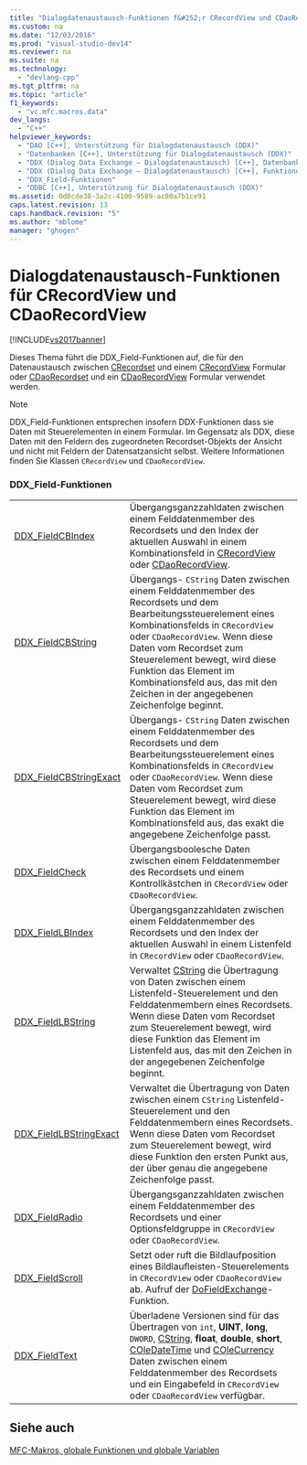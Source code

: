 ```yaml
---
title: "Dialogdatenaustausch-Funktionen f&#252;r CRecordView und CDaoRecordView"
ms.custom: na
ms.date: "12/03/2016"
ms.prod: "visual-studio-dev14"
ms.reviewer: na
ms.suite: na
ms.technology: 
  - "devlang-cpp"
ms.tgt_pltfrm: na
ms.topic: "article"
f1_keywords: 
  - "vc.mfc.macros.data"
dev_langs: 
  - "C++"
helpviewer_keywords: 
  - "DAO [C++], Unterstützung für Dialogdatenaustausch (DDX)"
  - "Datenbanken [C++], Unterstützung für Dialogdatenaustausch (DDX)"
  - "DDX (Dialog Data Exchange – Dialogdatenaustausch) [C++], Datenbankunterstützung"
  - "DDX (Dialog Data Exchange – Dialogdatenaustausch) [C++], Funktionen"
  - "DDX_Field-Funktionen"
  - "ODBC [C++], Unterstützung für Dialogdatenaustausch (DDX)"
ms.assetid: 0d8cde38-3a2c-4100-9589-ac80a7b1ce91
caps.latest.revision: 13
caps.handback.revision: "5"
ms.author: "mblome"
manager: "ghogen"
---
```

# Dialogdatenaustausch-Funktionen f&#252;r CRecordView und CDaoRecordView
[!INCLUDE[vs2017banner](../../assembler/inline/includes/vs2017banner.md)]

Dieses Thema führt die DDX\_Field\-Funktionen auf, die für den Datenaustausch zwischen [CRecordset](../../mfc/reference/crecordset-class.md) und einem [CRecordView](../../mfc/reference/crecordview-class.md) Formular oder [CDaoRecordset](../../mfc/reference/cdaorecordset-class.md) und ein [CDaoRecordView](../../mfc/reference/cdaorecordview-class.md) Formular verwendet werden.  
  
> [!NOTE]
>  DDX\_Field\-Funktionen entsprechen insofern DDX\-Funktionen dass sie Daten mit Steuerelementen in einem Formular.  Im Gegensatz als DDX, diese Daten mit den Feldern des zugeordneten Recordset\-Objekts der Ansicht und nicht mit Feldern der Datensatzansicht selbst.  Weitere Informationen finden Sie Klassen `CRecordView` und `CDaoRecordView`.  
  
### DDX\_Field\-Funktionen  
  
|||  
|-|-|  
|[DDX\_FieldCBIndex](../Topic/DDX_FieldCBIndex.md)|Übergangsganzzahldaten zwischen einem Felddatenmember des Recordsets und den Index der aktuellen Auswahl in einem Kombinationsfeld in [CRecordView](../../mfc/reference/crecordview-class.md) oder [CDaoRecordView](../../mfc/reference/cdaorecordview-class.md).|  
|[DDX\_FieldCBString](../Topic/DDX_FieldCBString.md)|Übergangs\- `CString` Daten zwischen einem Felddatenmember des Recordsets und dem Bearbeitungssteuerelement eines Kombinationsfelds in `CRecordView` oder `CDaoRecordView`.  Wenn diese Daten vom Recordset zum Steuerelement bewegt, wird diese Funktion das Element im Kombinationsfeld aus, das mit den Zeichen in der angegebenen Zeichenfolge beginnt.|  
|[DDX\_FieldCBStringExact](../Topic/DDX_FieldCBStringExact.md)|Übergangs\- `CString` Daten zwischen einem Felddatenmember des Recordsets und dem Bearbeitungssteuerelement eines Kombinationsfelds in `CRecordView` oder `CDaoRecordView`.  Wenn diese Daten vom Recordset zum Steuerelement bewegt, wird diese Funktion das Element im Kombinationsfeld aus, das exakt die angegebene Zeichenfolge passt.|  
|[DDX\_FieldCheck](../Topic/DDX_FieldCheck.md)|Übergangsboolesche Daten zwischen einem Felddatenmember des Recordsets und einem Kontrollkästchen in `CRecordView` oder `CDaoRecordView`.|  
|[DDX\_FieldLBIndex](../Topic/DDX_FieldLBIndex.md)|Übergangsganzzahldaten zwischen einem Felddatenmember des Recordsets und den Index der aktuellen Auswahl in einem Listenfeld in `CRecordView` oder `CDaoRecordView`.|  
|[DDX\_FieldLBString](../Topic/DDX_FieldLBString.md)|Verwaltet [CString](../../atl-mfc-shared/reference/cstringt-class.md) die Übertragung von Daten zwischen einem Listenfeld\-Steuerelement und den Felddatenmembern eines Recordsets.  Wenn diese Daten vom Recordset zum Steuerelement bewegt, wird diese Funktion das Element im Listenfeld aus, das mit den Zeichen in der angegebenen Zeichenfolge beginnt.|  
|[DDX\_FieldLBStringExact](../Topic/DDX_FieldLBStringExact.md)|Verwaltet die Übertragung von Daten zwischen einem `CString` Listenfeld\-Steuerelement und den Felddatenmembern eines Recordsets.  Wenn diese Daten vom Recordset zum Steuerelement bewegt, wird diese Funktion den ersten Punkt aus, der über genau die angegebene Zeichenfolge passt.|  
|[DDX\_FieldRadio](../Topic/DDX_FieldRadio.md)|Übergangsganzzahldaten zwischen einem Felddatenmember des Recordsets und einer Optionsfeldgruppe in `CRecordView` oder `CDaoRecordView`.|  
|[DDX\_FieldScroll](../Topic/DDX_FieldScroll.md)|Setzt oder ruft die Bildlaufposition eines Bildlaufleisten\-Steuerelements in `CRecordView` oder `CDaoRecordView` ab.  Aufruf der [DoFieldExchange](../Topic/CDaoRecordset::DoFieldExchange.md)\-Funktion.|  
|[DDX\_FieldText](../Topic/DDX_FieldText.md)|Überladene Versionen sind für das Übertragen von `int`, **UINT**, **long**, `DWORD`, [CString](../../atl-mfc-shared/reference/cstringt-class.md), **float**, **double**, **short**, [COleDateTime](../../atl-mfc-shared/reference/coledatetime-class.md) und [COleCurrency](../../mfc/reference/colecurrency-class.md) Daten zwischen einem Felddatenmember des Recordsets und ein Eingabefeld in `CRecordView` oder `CDaoRecordView` verfügbar.|  
  
## Siehe auch  
 [MFC\-Makros, globale Funktionen und globale Variablen](../../mfc/reference/mfc-macros-and-globals.md)